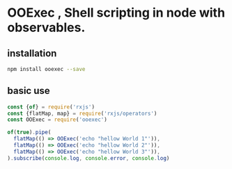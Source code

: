 # OOExec , Shell scripting in node with observables.

## installation
```bash
npm install ooexec --save
```


## basic use
```javascript
const {of} = require('rxjs')
const {flatMap, map} = require('rxjs/operators')
const OOExec = require('ooexec')

of(true).pipe(
  flatMap(() => OOExec('echo "hellow World 1"')),
  flatMap(() => OOExec('echo "hellow World 2"')),
  flatMap(() => OOExec('echo "hellow World 3"')),
).subscribe(console.log, console.error, console.log)
```
